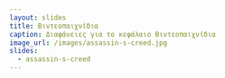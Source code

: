 ```yaml
---
layout: slides
title: Βιντεοπαιχνίδια
caption: Διαφάνειες για το κεφάλαιο Βιντεοπαιχνίδια
image_url: /images/assassin-s-creed.jpg
slides:
  - assassin-s-creed
---
```

